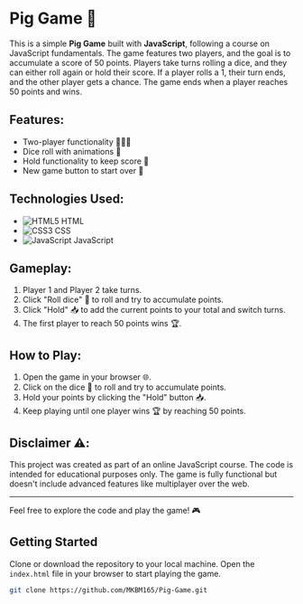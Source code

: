 # Pig Game 🎲

This is a simple **Pig Game** built with **JavaScript**, following a course on JavaScript fundamentals. The game features two players, and the goal is to accumulate a score of 50 points. Players take turns rolling a dice, and they can either roll again or hold their score. If a player rolls a 1, their turn ends, and the other player gets a chance. The game ends when a player reaches 50 points and wins.

## Features:
- Two-player functionality 🧑‍🤝‍🧑
- Dice roll with animations 🎲
- Hold functionality to keep score 💾
- New game button to start over 🔄

## Technologies Used:
- ![HTML5](https://img.shields.io/badge/HTML5-%23E34F26.svg?&style=flat-square&logo=html5&logoColor=white) HTML
- ![CSS3](https://img.shields.io/badge/CSS3-%231572B6.svg?&style=flat-square&logo=css3&logoColor=white) CSS
- ![JavaScript](https://img.shields.io/badge/JavaScript-%23F7DF1E.svg?&style=flat-square&logo=javascript&logoColor=white) JavaScript

## Gameplay:
1. Player 1 and Player 2 take turns.
2. Click "Roll dice" 🎲 to roll and try to accumulate points.
3. Click "Hold" 📥 to add the current points to your total and switch turns.
4. The first player to reach 50 points wins 🏆.

## How to Play:
1. Open the game in your browser 🌐.
2. Click on the dice 🎲 to roll and try to accumulate points.
3. Hold your points by clicking the "Hold" button 📥.
4. Keep playing until one player wins 🏆 by reaching 50 points.

## Disclaimer ⚠️:
This project was created as part of an online JavaScript course. The code is intended for educational purposes only. The game is fully functional but doesn't include advanced features like multiplayer over the web.

---

Feel free to explore the code and play the game! 🎮
## Getting Started

Clone or download the repository to your local machine. Open the `index.html` file in your browser to start playing the game.

```bash
git clone https://github.com/MKBM165/Pig-Game.git
